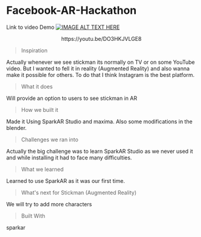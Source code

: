 # Facebook-AR-Hackathon

Link to video Demo
[![IMAGE ALT TEXT HERE](https://github.com/sanket9006/Facebook-AR-Hackathon/blob/master/WorldObject/Capture.PNG)](https://youtu.be/DO3HKJVLGE8)

<p align="center"> https://youtu.be/DO3HKJVLGE8</p>

> Inspiration

Actually whenever we see stickman its normally on TV or on some YouTube video. But I wanted to fell it in reality (Augmented Reality) and also wanna make it possible for others. To do that I think Instagram is the best platform.

> What it does

Will provide an option to users to see stickman in AR

> How we built it

Made it Using SparkAR Studio and maxima. Also some modifications in the blender.

> Challenges we ran into

Actually the big challenge was to learn SparkAR Studio as we never used it and while installing it had to face many difficulties.

> What we learned

Learned to use SparkAR as it was our first time.

> What's next for Stickman (Augmented Reality)

We will try to add more characters

> Built With

sparkar

